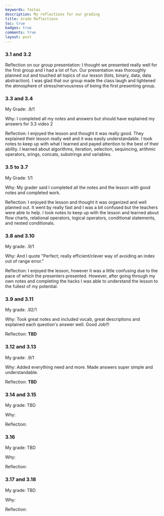```yaml
---
keywords: fastai
description: My reflections for our grading 
title: Grade Reflections
toc: true 
badges: true
comments: true
layout: post
---
```


### 3.1 and 3.2

Reflection on our group presentation: I thought we presented really well for the first group and I had a lot of fun. Our presentation was thoroughly planned out and touched all topics of our lesson (lists, binary, data, data abstraction). I was glad that our group made the class laugh and lightened the atmosphere of stress/nervousness of being the first presenting group. 

### 3.3 and 3.4 

My Grade: .9/1

Why: I completed all my notes and answers but should have explained my answers for 3.3 video 2

Reflection: I enjoyed the lesson and thought it was really good. They explained their lesson really well and it was easily understandable. I took notes to keep up with what I learned and payed attention to the best of their ability. I learned about algorithms, iteration, selection, sequincing, arithmic operators, srings, concats, substrings and variables.

### 3.5 to 3.7

My Grade: 1/1

Why: My grader said I completed all the notes and the lesson with good notes and completed work.

Reflection: I enjoyed the lesson and thought it was organized and well planned out. It went by really fast and I was a bit confused but the teachers were able to help. I took notes to keep up with the lesson and learned about flow charts, relational operators, logical operators, conditional statements, and nested conditionals.

### 3.8 and 3.10

My grade: .9/1

Why: And I quote "Perfect; really efficient/clever way of avoiding an index out of range error."

Reflection: I enjoyed the lesson, however it was a little confusing due to the pace of which the presenters presented. However, after going through my own notes and completing the hacks I was able to understand the lesson to the fullest of my potential.

### 3.9 and 3.11

My grade: .92/1

Why: Took great notes and included vocab, great descriptions and explained each question's answer well. Good Job!!!

Reflection: **TBD**

### 3.12 and 3.13

My grade: .9/1

Why: Added everything need and more. Made answers super simple and understandable. 

Reflection: **TBD**

### 3.14 and 3.15

My grade: TBD

Why:

Reflection:

### 3.16 

My grade: TBD

Why:

Reflection:

### 3.17 and 3.18

My grade: TBD

Why:

Reflection: 